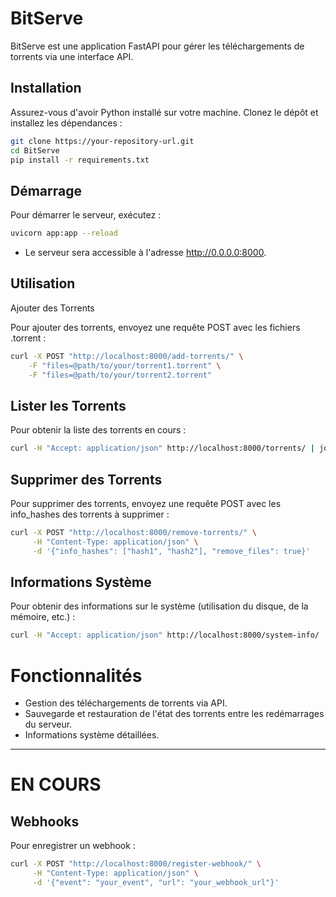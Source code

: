# BitServe

BitServe est une application FastAPI pour gérer les téléchargements de torrents via une interface API.

## Installation

Assurez-vous d'avoir Python installé sur votre machine. Clonez le dépôt et installez les dépendances :

```bash
git clone https://your-repository-url.git
cd BitServe
pip install -r requirements.txt
```

## Démarrage

Pour démarrer le serveur, exécutez :
```bash
uvicorn app:app --reload
```
- Le serveur sera accessible à l'adresse http://0.0.0.0:8000.

## Utilisation
Ajouter des Torrents

Pour ajouter des torrents, envoyez une requête POST avec les fichiers .torrent :
```bash
curl -X POST "http://localhost:8000/add-torrents/" \
    -F "files=@path/to/your/torrent1.torrent" \
    -F "files=@path/to/your/torrent2.torrent"
```

## Lister les Torrents

Pour obtenir la liste des torrents en cours :
```bash
curl -H "Accept: application/json" http://localhost:8000/torrents/ | jq
```

## Supprimer des Torrents

Pour supprimer des torrents, envoyez une requête POST avec les info_hashes des torrents à supprimer :
```bash
curl -X POST "http://localhost:8000/remove-torrents/" \
     -H "Content-Type: application/json" \
     -d '{"info_hashes": ["hash1", "hash2"], "remove_files": true}'
```

## Informations Système

Pour obtenir des informations sur le système (utilisation du disque, de la mémoire, etc.) :
```bash
curl -H "Accept: application/json" http://localhost:8000/system-info/ | jq
```

# Fonctionnalités

 - Gestion des téléchargements de torrents via API.
 - Sauvegarde et restauration de l'état des torrents entre les redémarrages du serveur.
- Informations système détaillées.

---
# EN COURS
## Webhooks

Pour enregistrer un webhook :
```bash
curl -X POST "http://localhost:8000/register-webhook/" \
     -H "Content-Type: application/json" \
     -d '{"event": "your_event", "url": "your_webhook_url"}'
```